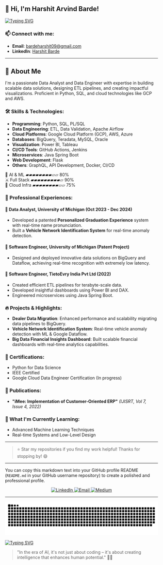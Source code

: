 
## 👋 Hi, I'm Harshit Arvind Barde!

[![Typing SVG](https://readme-typing-svg.herokuapp.com?font=Fira+Code&pause=1000&color=F77A20&width=435&lines=Software+Engineer;AI+%7C+Data+%7C+Cloud+Enthusiast;Building+Scalable+Tech)](https://git.io/typing-svg)
### 📫 Connect with me:
- **Email**: [bardeharshit09@gmail.com](mailto:bardeharshit09@gmail.com)
- **LinkedIn**: [Harshit Barde](https://www.linkedin.com/in/harshitarvindbarde/)

---



## 🚀 About Me
I'm a passionate Data Analyst and Data Engineer with expertise in building scalable data solutions, designing ETL pipelines, and creating impactful visualizations. Proficient in Python, SQL, and cloud technologies like GCP and AWS. 

### 🛠️ Skills & Technologies:
- **Programming**: Python, SQL, PL/SQL
- **Data Engineering**: ETL, Data Validation, Apache Airflow
- **Cloud Platforms**: Google Cloud Platform (GCP), AWS, Azure
- **Databases**: BigQuery, Teradata, MySQL, Oracle
- **Visualization**: Power BI, Tableau
- **CI/CD Tools**: GitHub Actions, Jenkins
- **Microservices**: Java Spring Boot
- **Web Development**: Flask
- **Others**: GraphQL, API Development, Docker, CI/CD

🏹 AI & ML       ▰▰▰▰▰▰▰▰▱▱ 80%  
⚔️ Full Stack    ▰▰▰▰▰▰▰▰▰▱ 90%  
🔮 Cloud Infra   ▰▰▰▰▰▰▰▰▱▱ 75%  


### 🚀 Professional Experiences:

#### 📌 **Data Analyst, University of Michigan (Oct 2023 - Dec 2024)**
- Developed a patented **Personalized Graduation Experience** system with real-time name pronunciation.
- Built a **Vehicle Network Identification System** for real-time anomaly detection.

#### 📌 **Software Engineer, University of Michigan (Patent Project)**
- Designed and deployed innovative data solutions on BigQuery and Dataflow, achieving real-time recognition with extremely low latency.

#### 📌 **Software Engineer, TietoEvry India Pvt Ltd (2022)**
- Created efficient ETL pipelines for terabyte-scale data.
- Developed insightful dashboards using Power BI and DAX.
- Engineered microservices using Java Spring Boot.

### 🔥 Projects & Highlights:
- **Dealer Data Migration**: Enhanced performance and scalability migrating data pipelines to BigQuery.
- **Vehicle Network Identification System**: Real-time vehicle anomaly detection with ML & Google Dataflow.
- **Big Data Financial Insights Dashboard**: Built scalable financial dashboards with real-time analytics capabilities.

### 🏅 Certifications:
- Python for Data Science
- IEEE Certified
- Google Cloud Data Engineer Certification (In progress)

### 📖 Publications:
- **"iMee: Implementation of Customer-Oriented ERP"** *(IJISRT, Vol 7, Issue 4, 2022)*

### 🌱 What I'm Currently Learning:
- Advanced Machine Learning Techniques
- Real-time Systems and Low-Level Design

---

> ⭐ Star my repositories if you find my work helpful! Thanks for stopping by! 😄

---

You can copy this markdown text into your GitHub profile README (`README.md` in your GitHub username repository) to create a polished and professional profile.

<div align="center">
  <a href="https://www.linkedin.com/in/harshitarvindbarde/">
    <img src="https://img.icons8.com/bubbles/50/000000/linkedin.png" title="LinkedIn" alt="LinkedIn" width="40" height="40"/>
  </a>
  <a href="mailto:bardeharshit09@gmail.com">
    <img src="https://img.icons8.com/bubbles/50/000000/gmail.png" title="Email" alt="Email" width="40" height="40"/>
  </a>
  <a href="https://medium.com/@vacationer">
    <img src="https://cdn-icons-png.flaticon.com/512/5968/5968873.png" title="Medium" alt="Medium" width="40" height="40"/>
  </a>
</div>



---

<div align="center">
  <img src="https://raw.githubusercontent.com/Platane/snk/output/github-contribution-grid-snake.svg" alt="Snake animation"/>
</div>


[![Typing SVG](https://readme-typing-svg.herokuapp.com?font=Fira+Code&pause=1000&color=F77A20&width=435&lines=Software+Engineer;AI+%7C+Data+%7C+Cloud+Enthusiast;Building+Scalable+Tech)](https://git.io/typing-svg)


> "In the era of AI, it's not just about coding – it's about creating intelligence that enhances human potential." 🤖✨
